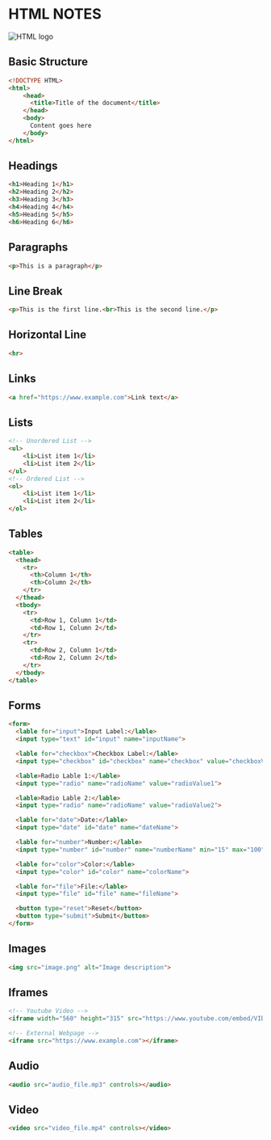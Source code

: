 # HTML NOTES 

![HTML logo](https://github.com/itsme-rash522/frontend-freaks/assets/127365805/b11e5d31-0a9e-4db6-8e37-02fb89d3f213)

## Basic Structure

```html
<!DOCTYPE HTML>
<html>
    <head>
      <title>Title of the document</title>
    </head>
    <body>
      Content goes here
    </body>
</html>
```

## Headings

```html
<h1>Heading 1</h1>
<h2>Heading 2</h2>
<h3>Heading 3</h3>
<h4>Heading 4</h4>
<h5>Heading 5</h5>
<h6>Heading 6</h6>
```

## Paragraphs

```html
<p>This is a paragraph</p>
```

## Line Break

```html
<p>This is the first line.<br>This is the second line.</p>
```

## Horizontal Line

```html
<hr>
```

## Links

```html
<a href="https://www.example.com">Link text</a>
```

## Lists

```html
<!-- Unordered List -->
<ul>
    <li>List item 1</li>
    <li>List item 2</li>
</ul>
<!-- Ordered List -->
<ol>
    <li>List item 1</li>
    <li>List item 2</li>
</ol>
```

## Tables

```html
<table>
  <thead>
    <tr>
      <th>Column 1</th>
      <th>Column 2</th>
    </tr>
  </thead>
  <tbody>
    <tr>
      <td>Row 1, Column 1</td>
      <td>Row 1, Column 2</td>
    </tr>
    <tr>
      <td>Row 2, Column 1</td>
      <td>Row 2, Column 2</td>
    </tr>
  </tbody>
</table>
```

## Forms

```html
<form>
  <lable for="input">Input Label:</lable>
  <input type="text" id="input" name="inputName">

  <lable for="checkbox">Checkbox Label:</lable>
  <input type="checkbox" id="checkbox" name="checkbox" value="checkboxValue">

  <lable>Radio Lable 1:</lable>
  <input type="radio" name="radioName" value="radioValue1">

  <lable>Radio Lable 2:</lable>
  <input type="radio" name="radioName" value="radioValue2">

  <lable for="date">Date:</lable>
  <input type="date" id="date" name="dateName">

  <lable for="number">Number:</lable>
  <input type="number" id="number" name="numberName" min="15" max="100">

  <lable for="color">Color:</lable>
  <input type="color" id="color" name="colorName">

  <lable for="file">File:</lable>
  <input type="file" id="file" name="fileName">

  <button type="reset">Reset</button>
  <button type="submit">Submit</button>
</form>
```

## Images

```html
<img src="image.png" alt="Image description">
```

## Iframes

```html
<!-- Youtube Video -->
<iframe width="560" height="315" src="https://www.youtube.com/embed/VIDEO_ID" frameborder="0" allowfullscreen></iframe>

<!-- External Webpage -->
<iframe src="https://www.example.com"></iframe>
```

## Audio

```html
<audio src="audio_file.mp3" controls></audio>
```

## Video

```html
<video src="video_file.mp4" controls></video>
```
